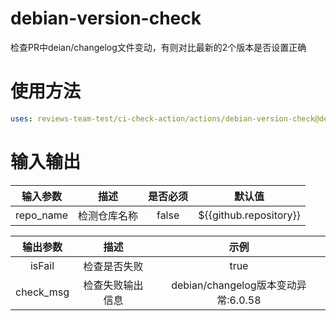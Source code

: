 # debian-version-check
检查PR中deian/changelog文件变动，有则对比最新的2个版本是否设置正确

# 使用方法
```yaml
uses: reviews-team-test/ci-check-action/actions/debian-version-check@debian-check
```

# 输入输出
| 输入参数| 描述| 是否必须| 默认值|
|:---:|:---:|:---:|:---:|
| repo_name | 检测仓库名称 | false | ${{github.repository}} |


| 输出参数| 描述| 示例|
|:---:|:---:|:---:|
| isFail | 检查是否失败 | true |
| check_msg | 检查失败输出信息 | debian/changelog版本变动异常:6.0.58|6.0.58 |